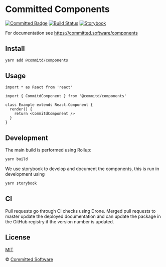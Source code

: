 # Committed Components

[![Committed Badge](https://img.shields.io/endpoint?url=https%3A%2F%2Fcommitted.software%2Fbadge)](https://committed.io)
[![Build Status](https://drone.committed.software/api/badges/commitd/components/status.svg)](https://drone.committed.software/commitd/components)
[![Storybook](https://cdn.jsdelivr.net/gh/storybookjs/brand@master/badge/badge-storybook.svg)](https://committed.software/components)

For documentation see https://committed.software/components

## Install

```bash
yarn add @commitd/components
```

## Usage

```tsx
import * as React from 'react'

import { CommitdComponent } from '@commitd/components'

class Example extends React.Component {
  render() {
    return <CommitdComponent />
  }
}
```

## Development

The main build is performed using Rollup:

```bash
yarn build
```

We use storybook to develop and document the components, this is run in development using

```bash
yarn storybook
```

## CI

Pull requests go through CI checks using Drone. Merged pull requests to master update the deployed documentation and can update the package in the GitHub registry if the version number is updated.

## License

[MIT](/LICENSE)

© [Committed Software](https://github.com/commitd)
